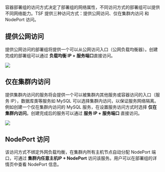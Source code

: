 容器部署组的访问方式决定了部署组的网络属性，不同访问方式的部署组可以提供不同网络能力。TSF 提供三种访问方式：提供公网访问、仅在集群内访问 和 NodePort 访问。

## 提供公网访问
提供公网访问的部署组将提供一个可以从公网访问入口（公网负载均衡器）。创建完成的部署组可以通过 **负载均衡 IP + 服务端口**直接访问。

![](https://main.qcloudimg.com/raw/4ff1364a5d0dca2d63911bea10c0a398.png)

## 仅在集群内访问
提供集群内访问的服务将会提供一个可以被集群内其他服务或容器访问的入口（服务 IP），数据库类等服务如 MySQL 可以选择集群内访问，以保证服务网络隔离。
例如创建一个仅在集群内访问的 MySQL 服务，在设置服务访问方式时选择 **仅在集群内访问**。创建完成后的服务可以通过 **服务 IP + 服务端口** 直接访问。

![](https://main.qcloudimg.com/raw/810442c0e6d2522a86e14c2c565b224f.png)

## NodePort 访问
该访问方式不绑定外网负载均衡，在集群内所有主机节点自动分配 NodePort 端口，可通过 **集群内任意主机IP + NodePort** 访问该服务。用户可以在部署组的详情页中查看 NodePort 信息。


